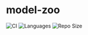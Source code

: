 # model-zoo

![CI](https://github.com/sammy-may/model-zoo/blob/main/.github/workflows/ci.yml/badge.svg)
![Languages](https://img.shields.io/github/languages/top/sammy-may/model-zoo)
![Repo Size](https://img.shields.io/github/repo-size/sammy-may/model-zoo)
